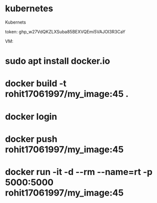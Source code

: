 # kubernetes
Kubernets 


token: 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


VM:

# sudo apt install docker.io
# docker build -t rohit17061997/my_image:45  .
# docker login 

# docker push rohit17061997/my_image:45
# docker run -it  -d --rm --name=rt -p 5000:5000 rohit17061997/my_image:45
